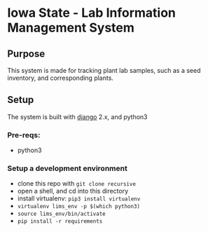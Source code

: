 # Iowa State - Lab Information Management System

## Purpose
This system is made for tracking plant lab samples, such as a seed inventory, and corresponding plants.

## Setup
The system is built with [django] 2.x, and python3 

### Pre-reqs:
* python3

### Setup a development environment
* clone this repo with `git clone recursive`
* open a shell, and cd into this directory
* install virtualenv: `pip3 install virtualenv`
* `virtualenv lims_env -p $(which python3)`
* `source lims_env/bin/activate`
* `pip install -r requirements`

[django]: https://www.djangoproject.com/

